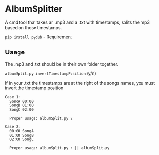 # AlbumSplitter

A cmd tool that takes an .mp3 and a .txt with timestamps, splits the mp3 based on those timestamps.

```pip install pydub``` - Requirement

## Usage

The .mp3 and .txt should be in their own folder together.

```albumSplit.py invertTimestampPosition``` (y/n)

If in your .txt the timestamps are at the right of the songs names, you must invert the timestamp position

```
Case 1:
  SongA 00:00
  SongB 01:00
  SongC 02:00

  Proper usage: albumSplit.py y

Case 2:
  00:00 SongA
  01:00 SongB
  02:00 SongC
  
  Proper usage: albumSplit.py n || albumSplit.py
